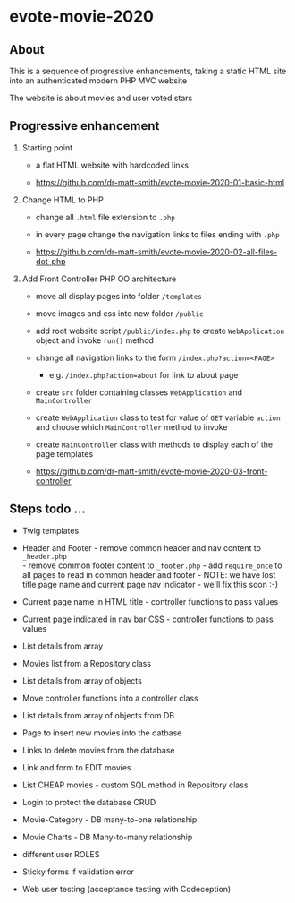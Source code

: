 # evote-movie-2020

## About
This is a sequence of progressive enhancements, taking a static HTML site into an authenticated modern PHP MVC website

The website is about movies and user voted stars

## Progressive enhancement 

1. Starting point
    - a flat HTML website with hardcoded links
    
    - https://github.com/dr-matt-smith/evote-movie-2020-01-basic-html

2. Change HTML to PHP
      - change all `.html` file extension to `.php` 
      - in every page change the navigation links to files ending with `.php`
      
      - https://github.com/dr-matt-smith/evote-movie-2020-02-all-files-dot-php

3. Add Front Controller PHP OO architecture
      - move all display pages into folder `/templates`
      - move images and css into new folder `/public`
      - add root website script `/public/index.php` to create `WebApplication` object and invoke `run()` method
      - change all navigation links to the form `/index.php?action=<PAGE>`
         - e.g. `/index.php?action=about` for link to about page
      - create `src` folder containing classes `WebApplication` and `MainController`
      - create `WebApplication` class to test for value of `GET` variable `action` and choose which `MainController` method to invoke
      - create `MainController` class with methods to display each of the page templates

    - https://github.com/dr-matt-smith/evote-movie-2020-03-front-controller
      

## Steps todo ... 

    
- Twig templates

- Header and Footer
      - remove common header and nav content to `_header.php`     
      - remove common footer content to `_footer.php`
      - add `require_once` to all pages to read in common header and footer
      - NOTE: we have lost title page name and current page nav indicator - we'll fix this soon :-)
      
- Current page name in HTML title
        - controller functions to pass values

- Current page indicated in nav bar CSS
        - controller functions to pass values

- List details from array

- Movies list from a Repository class

- List details from array of objects

- Move controller functions into a controller class

- List details from array of objects from DB

- Page to insert new movies into the datbase

- Links to delete movies from the database

- Link and form to EDIT movies

- List CHEAP movies - custom SQL method in Repository class
    
- Login to protect the database CRUD
    
- Movie-Category - DB many-to-one relationship
    
- Movie Charts - DB Many-to-many relationship

- different user ROLES

- Sticky forms if validation error
- Web user testing (acceptance testing with Codeception)



